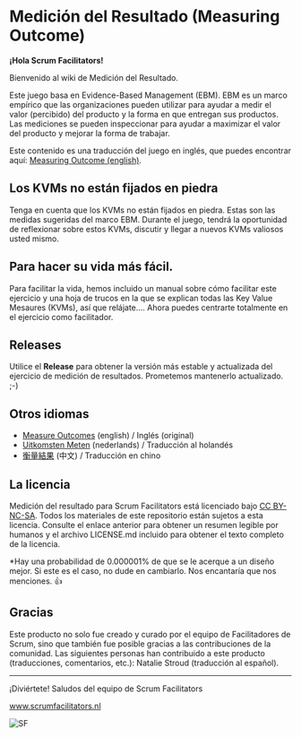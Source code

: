 # Medición del Resultado (Measuring Outcome)

**¡Hola Scrum Facilitators!**

Bienvenido al wiki de Medición del Resultado.

Este juego basa en Evidence-Based Management (EBM). EBM es un marco empírico que las organizaciones pueden utilizar para ayudar a medir el valor (percibido) del producto y la forma en que entregan sus productos. Las mediciones se pueden inspeccionar para ayudar a maximizar el valor del producto y mejorar la forma de trabajar.

Este contenido es una traducción del juego en inglés, que puedes encontrar aquí: [Measuring Outcome (english)](https://github.com/ScrumFacilitators/measuringoutcome-en).

## Los KVMs no están fijados en piedra

Tenga en cuenta que los KVMs no están fijados en piedra. Estas son las medidas sugeridas del marco EBM. Durante el juego, tendrá la oportunidad de reflexionar sobre estos KVMs, discutir y llegar a nuevos KVMs valiosos usted mismo. 

## Para hacer su vida más fácil.

Para facilitar la vida, hemos incluido un manual sobre cómo facilitar este ejercicio y una hoja de trucos en la que se explican todas las Key Value Mesaures (KVMs), así que relájate.... Ahora puedes centrarte totalmente en el ejercicio como facilitador. 

## Releases

Utilice el **Release** para obtener la versión más estable y actualizada del ejercicio de medición de resultados. Prometemos mantenerlo actualizado. ;-)

## Otros idiomas

- [Measure Outcomes](https://github.com/ScrumFacilitators/measuringoutcome-en/releases/latest) (english) / Inglés (original)
- [Uitkomsten Meten](https://github.com/ScrumFacilitators/measuringoutcome-nl/releases/latest) (nederlands) / Traducción al holandés
- [衡量結果](https://github.com/ScrumFacilitators/measuringoutcome-cht/releases/latest) (中文) / Traducción en chino

## La licencia

Medición del resultado para Scrum Facilitators está licenciado bajo [CC BY-NC-SA](https://creativecommons.org/licenses/by-nc-sa/4.0/deed.es). Todos los materiales de este repositorio están sujetos a esta licencia. Consulte el enlace anterior para obtener un resumen legible por humanos y el archivo LICENSE.md incluido para obtener el texto completo de la licencia.

*Hay una probabilidad de 0.000001% de que se le acerque a un diseño mejor. Si este es el caso, no dude en cambiarlo. Nos encantaría que nos menciones. 👍 

## Gracias
Este producto no solo fue creado y curado por el equipo de Facilitadores de Scrum, sino que también fue posible gracias a las contribuciones de la comunidad. Las siguientes personas han contribuido a este producto (traducciones, comentarios, etc.): Natalie Stroud (traducción al español).

***

¡Diviértete!
Saludos del equipo de Scrum Facilitators

www.scrumfacilitators.nl

![SF](https://www.scrumfacilitators.nl/wp-content/uploads/2020/04/cropped-SCRUMFACILITATOR_Mesa-de-trabajo-1-150x150-1-1.png)
